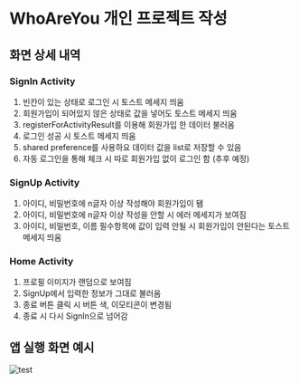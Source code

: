 # WhoAreYou 개인 프로젝트 작성

## 화면 상세 내역

### SignIn Activity

1. 빈칸이 있는 상태로 로그인 시 토스트 메세지 띄움
2. 회원가입이 되어있지 않은 상태로 값을 넣어도 토스트 메세지 띄움
3. registerForActivityResult를 이용해 회원가입 한 데이터 불러옴
4. 로그인 성공 시 토스트 메세지 띄움
5. shared preference를 사용하요 데이터 값을 list로 저장할 수 있음
6. 자동 로그인을 통해 체크 시 따로 회원가입 없이 로그인 함 (추후 예정)
   

### SignUp Activity

1. 아이디, 비밀번호에 n글자 이상 작성해야 회원가입이 됌
2. 아이디, 비밀번호에 n글자 이상 작성을 안할 시 에러 메세지가 보여짐
3. 아이디, 비밀번호, 이름 필수항목에 값이 입력 안될 시 회원가입이 안된다는 토스트 메세지 띄움

### Home Activity

1. 프로필 이미지가 랜덤으로 보여짐
2. SignUp에서 입력한 정보가 그대로 불러옴
3. 종료 버튼 클릭 시 버튼 색, 이모티콘이 변경됨
4. 종료 시 다시 SignIn으로 넘어감


## 앱 실행 화면 예시

![test](https://github.com/joye-seo/WhoAreYou/assets/104261048/45fb9c0d-4fef-4efc-8e04-7961a21bfd04)
